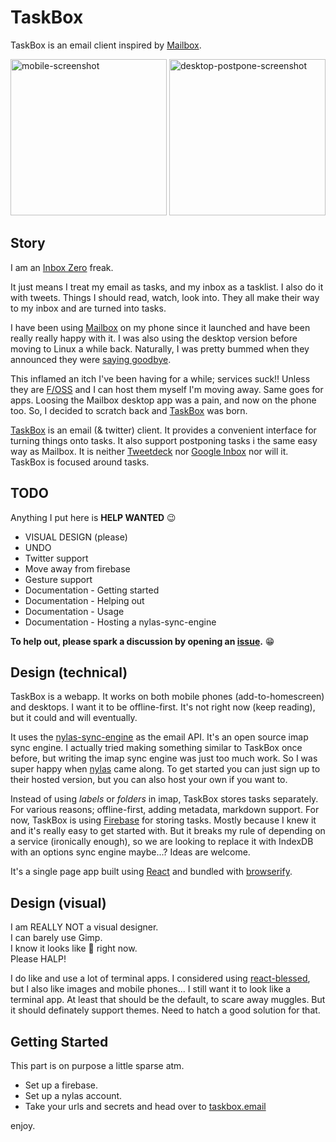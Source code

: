# TaskBox 

TaskBox is an email client inspired by [Mailbox](http://www.mailboxapp.com/). 

<img src="https://raw.githubusercontent.com/asbjornenge/taskbox/master/readme-images/iphone.png" alt="mobile-screenshot" width="250">
<img src="https://raw.githubusercontent.com/asbjornenge/taskbox/master/readme-images/postpone.png" alt="desktop-postpone-screenshot" width="250">

## Story

I am an [Inbox Zero](http://www.43folders.com/izero) freak.  

It just means I treat my email as tasks, and my inbox as a tasklist. I also do it with tweets. Things I should read, watch, look into. They all make their way to my inbox and are turned into tasks. 

I have been using [Mailbox](http://www.mailboxapp.com/) on my phone since it launched and have been really really happy with it. I was also using the desktop version before moving to Linux a while back. Naturally, I was pretty bummed when they announced they were [saying goodbye](https://blogs.dropbox.com/mailbox/2015/12/saying-goodbye/).  

This inflamed an itch I've been having for a while; services suck!! Unless they are [F/OSS](https://en.wikipedia.org/wiki/Free_and_open-source_software) and I can host them myself I'm moving away. Same goes for apps. Loosing the Mailbox desktop app was a pain, and now on the phone too. So, I decided to scratch back and [TaskBox](http://taskbox.email) was born.

[TaskBox](http://taskbox.email) is an email (& twitter) client. It provides a convenient interface for turning things onto tasks. It also support postponing tasks i the same easy way as Mailbox. It is neither [Tweetdeck](https://tweetdeck.twitter.com) nor [Google Inbox](https://www.google.com/inbox/) nor will it. TaskBox is focused around tasks. 

## TODO

Anything I put here is **HELP WANTED** :wink:

* VISUAL DESIGN (please)
* UNDO
* Twitter support
* Move away from firebase
* Gesture support
* Documentation - Getting started
* Documentation - Helping out
* Documentation - Usage 
* Documentation - Hosting a nylas-sync-engine

**To help out, please spark a discussion by opening an [issue](https://github.com/asbjornenge/taskbox/issues).** :grin:

## Design (technical)

TaskBox is a webapp. It works on both mobile phones (add-to-homescreen) and desktops. I want it to be offline-first. It's not right now (keep reading), but it could and will eventually.

It uses the [nylas-sync-engine](https://github.com/nylas/sync-engine) as the email API. It's an open source imap sync engine. I actually tried making something similar to TaskBox once before, but writing the imap sync engine was just too much work. So I was super happy when [nylas](https://www.nylas.com/) came along. To get started you can just sign up to their hosted version, but you can also host your own if you want to. 

Instead of using *labels* or *folders* in imap, TaskBox stores tasks separately. For various reasons; offline-first, adding metadata, markdown support. For now, TaskBox is using [Firebase](https://www.firebase.com/) for storing tasks. Mostly because I knew it and it's really easy to get started with. But it breaks my rule of depending on a service (ironically enough), so we are looking to replace it with IndexDB with an options sync engine maybe...? Ideas are welcome. 

It's a single page app built using [React](https://facebook.github.io/react/) and bundled with [browserify](http://browserify.org/).

## Design (visual)

I am REALLY NOT a visual designer.  
I can barely use Gimp.  
I know it looks like :poop: right now.  
Please HALP!  

I do like and use a lot of terminal apps. I considered using [react-blessed](https://github.com/Yomguithereal/react-blessed), but I also like images and mobile phones... I still want it to look like a terminal app. At least that should be the default, to scare away muggles. But it should definately support themes. Need to hatch a good solution for that.

## Getting Started 

This part is on purpose a little sparse atm.

* Set up a firebase. 
* Set up a nylas account.
* Take your urls and secrets and head over to [taskbox.email](http://taskbox.email/#/settings)

enjoy.
